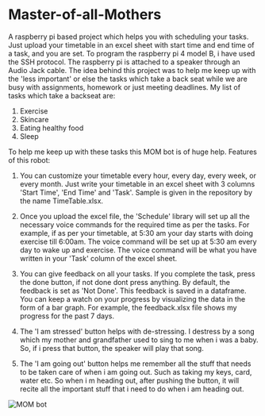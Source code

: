 # Master-of-all-Mothers
A raspberry pi based project which helps you with scheduling your tasks. Just upload your timetable in an excel sheet with start time and end time of a task, and you are set.
To program the raspberry pi 4 model B, i have used the SSH protocol.
The raspberry pi is attached to a speaker through an Audio Jack cable.
The idea behind this project was to help me keep up with the 'less important' or else the tasks which take a back seat while we are busy with assignments, homework or just meeting deadlines.
My list of tasks which take a backseat are:
1. Exercise
2. Skincare
3. Eating healthy food
4. Sleep

To help me keep up with these tasks this MOM bot is of huge help.
Features of this robot:
1. You can customize your timetable every hour, every day, every week, or every month. Just write your timetable in an excel sheet with 3 columns 'Start Time', 'End Time' and 'Task'. Sample is given in the repository by the name TimeTable.xlsx.

2. Once you upload the excel file, the 'Schedule' library will set up all the necessary voice commands for the required time as per the tasks. For example, if as per your timetable, at 5:30 am your day starts with doing exercise till 6:00am. The voice command will be set up at 5:30 am every day to wake up and exercise. The voice command will be what you have written in your 'Task' column of the excel sheet.

3. You can give feedback on all your tasks. If you complete the task, press the done button, if not done dont press anything. By default, the feedback is set as 'Not Done'. This feedback is saved in a dataframe. You can keep a watch on your progress by visualizing the data in the form of a bar graph. For example, the feedback.xlsx file shows my progress for the past 7 days.

4. The 'I am stressed' button helps with de-stressing. I destress by a song which my mother and grandfather used to sing to me when i was a baby. So, if i press that button, the speaker will play that song.

5. The 'I am going out' button helps me remember all the stuff that needs to be taken care of when i am going out. Such as taking my keys, card, water etc. So when i m heading out, after pushing the button, it will recite all the important stuff that i need to do when i am heading out.

![MOM bot](https://user-images.githubusercontent.com/67393375/235411139-53191ff5-7bef-4a2b-9388-284d92d2bd4f.jpg)

